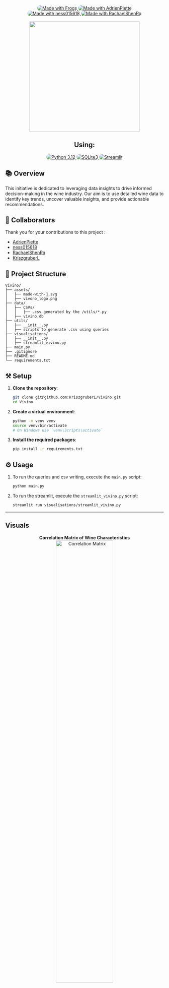 <p align="center">
    <br>
    <a href="https://github.com/KriszgruberL" target="_blank">
        <img alt="Made with Frogs" src="./assets/made-with-🐸.svg" style="border-radius:0.5rem">
    </a>
    <a href="https://github.com/AdrienPiette" target="_blank">
        <img alt="Made with AdrienPiette" src="assets/with-adrienpiette.svg" style="border-radius:0.5rem">
    </a>
    <br>
    <a href="https://github.com/ness015618" target="_blank">
        <img alt="Made with ness015618" src="assets/with-ness015618.svg" style="border-radius:0.5rem">
    </a>
    <a href="https://github.com/RachaelShenRq" target="_blank">
        <img alt="Made with RachaelShenRq" src="assets/with-rachaelshenrq.svg" style="border-radius:0.5rem">
    </a>
    <br>
    <br>
    <a><img src="./assets/vivono_logo.png" width="350" /></a>
    <h2 align="center">Using:</h2>
</p>

<p align="center">
    <a href="https://www.python.org/downloads/release/python-3120/">
        <img alt="Python 3.12" src="https://img.shields.io/badge/Python_3.12%20-%20Python?style=for-the-badge&logo=python&logoSize=auto&labelColor=%23FFDAB9&color=%23FFDAB9" style="border-radius:0.5rem">
    </a>
    <a href="https://www.sqlite.org/docs.html">
        <img alt="SQLite3" src="https://img.shields.io/badge/SQLite3%20-%20SQLite3?style=for-the-badge&logo=sqlite&logoColor=white&logoSize=auto&labelColor=%23F08080&color=%23F08080" style="border-radius:0.5rem">
    </a>
    <a href="https://docs.streamlit.io/" target="_blank">
        <img alt="Streamlit" src="https://img.shields.io/badge/Streamlit%20-%20Streamlit?style=for-the-badge&logo=streamlit&logoColor=white&logoSize=auto&labelColor=%23FF4B4B&color=%23FF4B4B" style="border-radius:0.5rem">
    </a>
</p>



## 📚 Overview

  This initiative is dedicated to leveraging data insights to drive informed decision-making in the wine industry. Our aim is to use detailed wine data to identify key trends, uncover valuable insights, and provide actionable recommendations. 

## 🕺 Collaborators
Thank you for your contributions to this project : 

- [AdrienPiette](https://github.com/AdrienPiette)
- [ness015618](https://github.com/ness015618)
- [RachaelShenRq](https://github.com/RachaelShenRq)
- [KriszgruberL](https://github.com/KriszgruberL)

## 🚧 Project Structure
```
Vivino/
├── assets/
│   ├── made-with-🐸.svg
│   ├── vivono_logo.png
├── data/
│   ├── CSVs/
│   │   ├── .csv generated by the /utils/*.py
│   ├── vivino.db
├── utils/
│   ├── __init__.py
│   ├── scripts to generate .csv using queries
├── visualisations/
│   ├── __init__.py
│   ├── streamlit_vivino.py
├── main.py
├── .gitignore
├── README.md
└── requirements.txt

```

## ⚒️ Setup

1. **Clone the repository**:
    ```sh
    git clone git@github.com:KriszgruberL/Vivino.git
    cd Vivino
    ```

2. **Create a virtual environment**:
    ```sh
    python -m venv venv
    source venv/bin/activate  
    # On Windows use `venv\Scripts\activate`
    ```

3. **Install the required packages**:
    ```sh
    pip install -r requirements.txt
    ```

## ⚙️ Usage

1. To run the queries and csv writing, execute the `main.py` script:
    ```sh
    python main.py
    ```

2. To run the streamlit, execute the `streamlit_vivino.py` script:
    ```sh
    streamlit run visualisations/streamlit_vivino.py
    ```

---
## Visuals

<p align="center">
    <strong>Correlation Matrix of Wine Characteristics</strong>
    <br>
    <img src="/assets/image.png" alt="Correlation Matrix" width="60%">
</p>
<br>

<p align="center">
    <strong>Top 3 Wineries with the Highest Average Rating</strong>
    <br>
    <img src="/assets/image2.png" alt="Top 3 Wineries" width="60%">
</p>
<br>
<p align="center">
    <strong>Top 10 Wines by Average Rating Count</strong>
    <br>
    <img src="/assets/image3.png" alt="Top 10 Wines" width="60%">
</p>

---

### 👀 Classes Overview

#### **main.py**
The entry point of the application. It orchestrates the execution of various data processing scripts that query the database and generate CSV files.

**Functions:**
- `main()`: Connects to the database, runs a series of query functions to generate CSV reports, and then closes the database connection. The specific queries executed include:
  - `query_limited_budget(cursor)`: Prioritizes marketing efforts by country based on user counts and wine ratings.
  - `query_highlight_wine(cursor)`: Identifies top wines to highlight for increased sales.
  - `query_top_wineries(cursor)`: Lists the best wineries based on wine ratings.
  - `query_favorites_taste(cursor)`: Finds wines that match specific taste profiles.
  - `query_common_grapes(cursor)`: Determines the most common grape varieties and their top-rated wines.
  - `query_wine_by_taste(cursor)`: Retrieves top wines based on taste characteristics.
  - `query_best_vintage_and_wine_per_country(cursor)`: Generates a leaderboard for countries based on wine and vintage ratings.

---
#### **utils/**
Contains utility scripts for querying the database, processing data, and generating CSV files.

- **connect_db.py**:
  - `connect_to_db() -> tuple[sqlite3.Connection, sqlite3.Cursor]`: Establishes a connection to the SQLite database and returns both the connection and the cursor.
  - `close_db(connexion: sqlite3.Connection) -> None`: Closes the provided database connection.

- **carbernet_per_rating.py**:
  - `query_cabernet_by_rating(cursor: sqlite3.Cursor) -> None`: Retrieves data about Cabernet Sauvignon wines, focusing on their ratings, and saves the results to a CSV file.

The rest of the files are the same with different queries

---

#### **visualisations/**

Contains scripts to create visualizations for analyzing and presenting the wine data.

- #### **streamlit_vivino.py**
   Powers the Streamlit dashboard, which visualizes wine data processed and stored in CSV files.

   **Main Features:**
   - **Data Loading**: Loads various CSV files into Pandas DataFrames for analysis.
   - **Sidebar Navigation**: Allows users to navigate between different visualizations and analysis pages.
   - **Pages**:
     - **Project Context**: Provides an overview of the project's goals and objectives.
     - **Query Overview**: Explains specific SQL queries used in the project, along with their optimization strategies.
     - **Top 10 Wines**: Visualizes the top 10 wines based on ratings and potential sales impact.
     - **Country to Prioritize**: Identifies which countries should be targeted for marketing based on user data.
     - **Top 3 Wineries**: Displays the highest-rated wineries.
     - **Customer Cluster**: Analyzes customer taste preferences and identifies wines matching those profiles.
     - **Most Common Grapes**: Showcases the most common grape varieties and their top-rated wines.
     - **Country Leaderboard**: Ranks countries based on their average wine ratings.
     - **Top 5 Cabernet Sauvignon**: Highlights the top 5 Cabernet Sauvignon wines.
     - **Top Wine by Characteristics**: Identifies wines with the highest ratings based on specific characteristics.

   **Functions:**
   - `display_aggrid_table(df, title="Table", height=400)`: Displays a DataFrame as an interactive table using AgGrid within the Streamlit application.
----

#### **data/**
Contains data files used and generated by the scripts.
- #### **CSVs/**: Directory containing the results CSVs from utils/

  This directory contains CSV files generated by the scripts in the `utils/` directory. Each CSV file holds specific data extracted and processed from the Vivino database.

- **vivino.db**: 
    - The SQLite database containing the raw data used for generating the CSV files. This database includes tables with detailed information on wines, regions, grapes, ratings, and user interactions, serving as the primary data source for the project.
---
#### **Other Files**

- `.gitignore`: Specifies which files and directories to ignore in Git.
- `README.md`: Provides an overview and instructions for the project.
- `requirements.txt`: Lists required Python packages and their versions.

---

## 📃 Libraries documentation

- **[Sqlite3](https://docs.python.org/3/library/sqlite3.html)**
- **[Pandas](https://pandas.pydata.org/docs/)**
- **[Streamlit](https://docs.streamlit.io/)**
- **[Plotly](https://plotly.com/python/)**
- **[St-aggrid](https://pypi.org/project/streamlit-aggrid/)**

## 🎯 Requirements

- `sqlite3`
- `pandas`
- `streamlit`
- `plotly`
- `st-aggrid`


